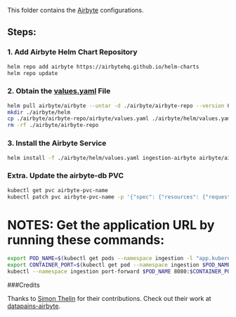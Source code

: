 This folder contains the [Airbyte](https://airbyte.com/product/airbyte-open-source) configurations.

## Steps:

### 1. Add Airbyte Helm Chart Repository
```sh
helm repo add airbyte https://airbytehq.github.io/helm-charts
helm repo update
```

### 2. Obtain the [values.yaml](https://github.com/airbytehq/airbyte-platform/blob/main/charts/airbyte/values.yaml) File
```sh
helm pull airbyte/airbyte --untar -d ./airbyte/airbyte-repo --version 0.551.0
mkdir ./airbyte/helm
cp ./airbyte/airbyte-repo/airbyte/values.yaml ./airbyte/helm/values.yaml
rm -rf ./airbyte/airbyte-repo
```

### 3. Install the Airbyte Service
```sh
helm install -f ./airbyte/helm/values.yaml ingestion-airbyte airbyte/airbyte --namespace ingestion --version 0.551.0
```

### Extra. Update the airbyte-db PVC
```sh
kubectl get pvc airbyte-pvc-name
kubectl patch pvc airbyte-pvc-name -p '{"spec": {"resources": {"requests": {"storage": "2Gi"}}}}'
```

# NOTES: Get the application URL by running these commands:
```sh
export POD_NAME=$(kubectl get pods --namespace ingestion -l "app.kubernetes.io/name=webapp" -o jsonpath="{.items[0].metadata.name}")
export CONTAINER_PORT=$(kubectl get pod --namespace ingestion $POD_NAME -o jsonpath="{.spec.containers[0].ports[0].containerPort}")
kubectl --namespace ingestion port-forward $POD_NAME 8080:$CONTAINER_PORT
```

###Credits

Thanks to [Simon Thelin](https://github.com/Thelin90) for their contributions. Check out their work at [datapains-airbyte](https://github.com/Thelin90/datapains-airbyte).

<!-- # For delete the Airbyte service
# helm delete ingestion-airbyte -->
